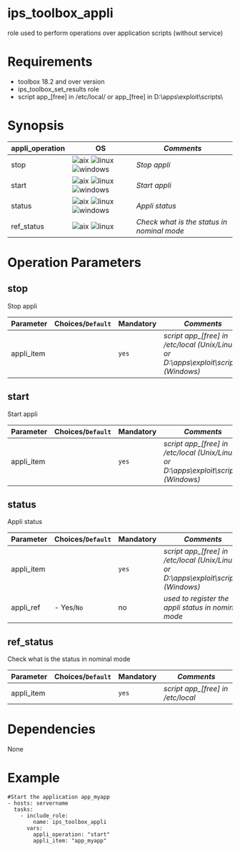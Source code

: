 ips_toolbox_appli 
=================

role used to perform operations over application scripts (without service)

Requirements
============

- toolbox 18.2 and over version 
- ips_toolbox_set_results role
- script app_[free] in /etc/local/ or app_[free] in D:\apps\exploit\scripts\

Synopsis
========

**appli_operation** | **OS** | ***Comments***
------------------- | ------ | --------
stop                |![aix](https://gitlab-dogen.group.echonet/Production-mutualisee/IPS/toolbox_next_gen/toolbox_next_gen/ips_toolbox_launcher/raw/master/images/AIX.png) ![linux](https://gitlab-dogen.group.echonet/Production-mutualisee/IPS/toolbox_next_gen/toolbox_next_gen/ips_toolbox_launcher/raw/master/images/redhat.png) ![windows](https://gitlab-dogen.group.echonet/Production-mutualisee/IPS/toolbox_next_gen/toolbox_next_gen/ips_toolbox_launcher/raw/master/images/windows.png) | *Stop appli*
start               |![aix](https://gitlab-dogen.group.echonet/Production-mutualisee/IPS/toolbox_next_gen/toolbox_next_gen/ips_toolbox_launcher/raw/master/images/AIX.png) ![linux](https://gitlab-dogen.group.echonet/Production-mutualisee/IPS/toolbox_next_gen/toolbox_next_gen/ips_toolbox_launcher/raw/master/images/redhat.png) ![windows](https://gitlab-dogen.group.echonet/Production-mutualisee/IPS/toolbox_next_gen/toolbox_next_gen/ips_toolbox_launcher/raw/master/images/windows.png) | *Start appli*
status              |![aix](https://gitlab-dogen.group.echonet/Production-mutualisee/IPS/toolbox_next_gen/toolbox_next_gen/ips_toolbox_launcher/raw/master/images/AIX.png) ![linux](https://gitlab-dogen.group.echonet/Production-mutualisee/IPS/toolbox_next_gen/toolbox_next_gen/ips_toolbox_launcher/raw/master/images/redhat.png) ![windows](https://gitlab-dogen.group.echonet/Production-mutualisee/IPS/toolbox_next_gen/toolbox_next_gen/ips_toolbox_launcher/raw/master/images/windows.png) | *Appli status*
ref_status          |![aix](https://gitlab-dogen.group.echonet/Production-mutualisee/IPS/toolbox_next_gen/toolbox_next_gen/ips_toolbox_launcher/raw/master/images/AIX.png) ![linux](https://gitlab-dogen.group.echonet/Production-mutualisee/IPS/toolbox_next_gen/toolbox_next_gen/ips_toolbox_launcher/raw/master/images/redhat.png) | *Check what is the status in nominal mode*

Operation Parameters
====================
stop
----

Stop appli

**Parameter**  | **Choices/`Default`** | **Mandatory** | ***Comments***
-------------- | --------------------- | ------------- | --------------
appli_item           |                       | `yes`         | *script app_[free] in /etc/local (Unix/Linux) or D:\apps\exploit\scripts\ (Windows)* 

start
-----

Start appli

**Parameter**  | **Choices/`Default`** | **Mandatory** | ***Comments***
-------------- | --------------------- | ------------- | --------------
appli_item           |                       | `yes`         | *script app_[free] in /etc/local (Unix/Linux) or D:\apps\exploit\scripts\ (Windows)*

status
------

Appli status

**Parameter**  | **Choices/`Default`** | **Mandatory** | ***Comments***
-------------- | --------------------- | ------------- | --------------
appli_item           |                       | `yes`         | *script app_[free] in /etc/local (Unix/Linux) or D:\apps\exploit\scripts\ (Windows)*
appli_ref            | - Yes/`No`            | no            | *used to register the appli status in nominal mode*

ref_status
----------

Check what is the status in nominal mode

**Parameter**  | **Choices/`Default`** | **Mandatory** | ***Comments***
-------------- | --------------------- | ------------- | --------------
appli_item           |                       | `yes`         | *script app_[free] in /etc/local*


Dependencies
============

None

Example
=======

```
#Start the application app_myapp  
- hosts: servername
  tasks:
    - include_role:
        name: ips_toolbox_appli
      vars:
        appli_operation: "start"
        appli_item: "app_myapp"
        
```

